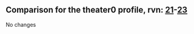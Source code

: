 ## Comparison for the theater0 profile, rvn: [21](https://github.com/PRO100KatYT/FortniteProfileRevisions/tree/main/profiles/theater0/21%20theater0.json)-[23](https://github.com/PRO100KatYT/FortniteProfileRevisions/tree/main/profiles/theater0/23%20theater0.json)

No changes
